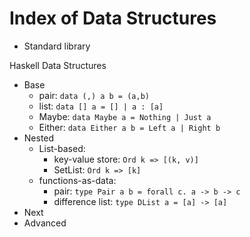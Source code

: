 # Index of Data Structures


* Standard library

Haskell Data Structures
* Base
  - pair: `data (,) a b = (a,b)`
  - list: `data [] a = [] | a : [a]`
  - Maybe: `data Maybe a = Nothing | Just a`
  - Either: `data Either a b = Left a | Right b`
* Nested
  * List-based:
    - key-value store: `Ord k => [(k, v)]`
    - SetList: `Ord k => [k]`
  * functions-as-data:
    - pair: `type Pair a b = forall c. a -> b -> c`
    - difference list: `type DList a = [a] -> [a]`
* Next
* Advanced
